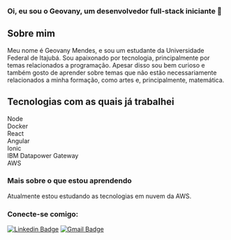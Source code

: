### Oi, eu sou o Geovany, um desenvolvedor full-stack iniciante :milky_way:

## Sobre mim

  Meu nome é Geovany Mendes, e sou um estudante da Universidade Federal de Itajubá. Sou apaixonado por tecnologia, principalmente por temas relacionados a programação. Apesar disso sou bem curioso e também gosto de aprender sobre temas que não estão necessariamente relacionados a minha formação, como artes e, principalmente, matemática.   
  
## Tecnologias com as quais já trabalhei
Node <br/>
Docker <br/>
React <br/>
Angular <br/>
Ionic <br/>
IBM Datapower Gateway <br/>
AWS <br/>


### Mais sobre o que estou aprendendo

Atualmente estou estudando as tecnologias em nuvem da AWS.

### Conecte-se comigo:
[![Linkedin Badge](https://img.shields.io/badge/-Geovany-blue?style=flat-square&logo=Linkedin&logoColor=white&link=https://www.linkedin.com/in/geovany-carlos-mendes-9741baa7/)](https://www.linkedin.com/in/geovany-carlos-mendes-9741baa7/) 
[![Gmail Badge](https://img.shields.io/badge/-geovany.c.mendes@gmail.com-c14438?style=flat-square&logo=Gmail&logoColor=white&link=mailto:geovany.c.mendes@gmail.com)](mailto:geovany.c.mendes@gmail.com)
